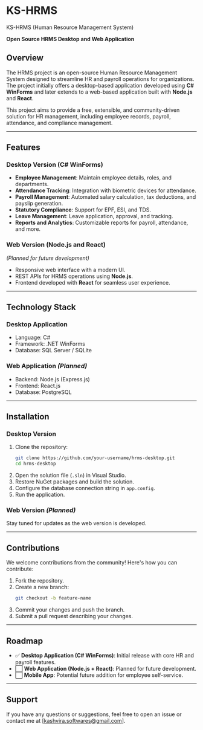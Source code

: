 # KS-HRMS
KS-HRMS (Human Resource Management System)

**Open Source HRMS Desktop and Web Application**  

## Overview  

The HRMS project is an open-source Human Resource Management System designed to streamline HR and payroll operations for organizations. The project initially offers a desktop-based application developed using **C# WinForms** and later extends to a web-based application built with **Node.js** and **React**.  

This project aims to provide a free, extensible, and community-driven solution for HR management, including employee records, payroll, attendance, and compliance management.  

---

## Features  

### Desktop Version (C# WinForms)  
- **Employee Management**: Maintain employee details, roles, and departments.  
- **Attendance Tracking**: Integration with biometric devices for attendance.  
- **Payroll Management**: Automated salary calculation, tax deductions, and payslip generation.  
- **Statutory Compliance**: Support for EPF, ESI, and TDS.  
- **Leave Management**: Leave application, approval, and tracking.  
- **Reports and Analytics**: Customizable reports for payroll, attendance, and more.  

### Web Version (Node.js and React)  
*(Planned for future development)*  
- Responsive web interface with a modern UI.  
- REST APIs for HRMS operations using **Node.js**.  
- Frontend developed with **React** for seamless user experience.  

---

## Technology Stack  

### Desktop Application  
- Language: C#  
- Framework: .NET WinForms  
- Database: SQL Server / SQLite  

### Web Application *(Planned)*  
- Backend: Node.js (Express.js)  
- Frontend: React.js  
- Database: PostgreSQL  

---

## Installation  

### Desktop Version  
1. Clone the repository:  
   ```bash  
   git clone https://github.com/your-username/hrms-desktop.git  
   cd hrms-desktop  
   ```  
2. Open the solution file (`.sln`) in Visual Studio.  
3. Restore NuGet packages and build the solution.  
4. Configure the database connection string in `app.config`.  
5. Run the application.  

### Web Version *(Planned)*  
Stay tuned for updates as the web version is developed.  

---

## Contributions  

We welcome contributions from the community! Here's how you can contribute:  
1. Fork the repository.  
2. Create a new branch:  
   ```bash  
   git checkout -b feature-name  
   ```  
3. Commit your changes and push the branch.  
4. Submit a pull request describing your changes.  

---

## Roadmap  

- ✅ **Desktop Application (C# WinForms)**: Initial release with core HR and payroll features.  
- ⬜ **Web Application (Node.js + React)**: Planned for future development.  
- ⬜ **Mobile App**: Potential future addition for employee self-service.  

---

## Support  

If you have any questions or suggestions, feel free to open an issue or contact me at [kashvira.softwares@gmail.com].  

